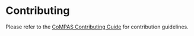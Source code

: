 # Contributing

Please refer to the [CoMPAS Contributing Guide](https://com-pas.github.io/contributing/) for contribution guidelines.
